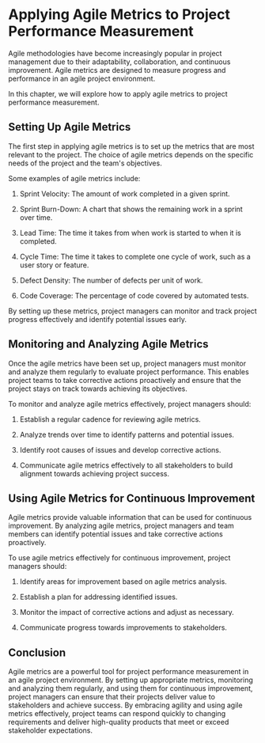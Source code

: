 # Applying Agile Metrics to Project Performance Measurement

Agile methodologies have become increasingly popular in project management due to their adaptability, collaboration, and continuous improvement. Agile metrics are designed to measure progress and performance in an agile project environment.

In this chapter, we will explore how to apply agile metrics to project performance measurement.

Setting Up Agile Metrics
------------------------

The first step in applying agile metrics is to set up the metrics that are most relevant to the project. The choice of agile metrics depends on the specific needs of the project and the team's objectives.

Some examples of agile metrics include:

1. Sprint Velocity: The amount of work completed in a given sprint.

2. Sprint Burn-Down: A chart that shows the remaining work in a sprint over time.

3. Lead Time: The time it takes from when work is started to when it is completed.

4. Cycle Time: The time it takes to complete one cycle of work, such as a user story or feature.

5. Defect Density: The number of defects per unit of work.

6. Code Coverage: The percentage of code covered by automated tests.

By setting up these metrics, project managers can monitor and track project progress effectively and identify potential issues early.

Monitoring and Analyzing Agile Metrics
--------------------------------------

Once the agile metrics have been set up, project managers must monitor and analyze them regularly to evaluate project performance. This enables project teams to take corrective actions proactively and ensure that the project stays on track towards achieving its objectives.

To monitor and analyze agile metrics effectively, project managers should:

1. Establish a regular cadence for reviewing agile metrics.

2. Analyze trends over time to identify patterns and potential issues.

3. Identify root causes of issues and develop corrective actions.

4. Communicate agile metrics effectively to all stakeholders to build alignment towards achieving project success.

Using Agile Metrics for Continuous Improvement
----------------------------------------------

Agile metrics provide valuable information that can be used for continuous improvement. By analyzing agile metrics, project managers and team members can identify potential issues and take corrective actions proactively.

To use agile metrics effectively for continuous improvement, project managers should:

1. Identify areas for improvement based on agile metrics analysis.

2. Establish a plan for addressing identified issues.

3. Monitor the impact of corrective actions and adjust as necessary.

4. Communicate progress towards improvements to stakeholders.

Conclusion
----------

Agile metrics are a powerful tool for project performance measurement in an agile project environment. By setting up appropriate metrics, monitoring and analyzing them regularly, and using them for continuous improvement, project managers can ensure that their projects deliver value to stakeholders and achieve success. By embracing agility and using agile metrics effectively, project teams can respond quickly to changing requirements and deliver high-quality products that meet or exceed stakeholder expectations.
